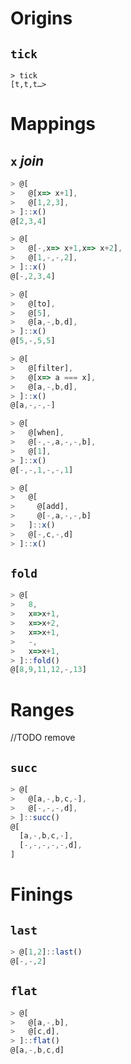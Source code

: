# Origins
## `tick`
```
> tick
[t,t,t…>
```


# Mappings
## `x` *join*
```js
> @[
>   @[x=> x+1],
>   @[1,2,3],
> ]::x()
@[2,3,4]

> @[
>   @[-,x=> x+1,x=> x+2],
>   @[1,-,-,2],
> ]::x()
@[-,2,3,4]

> @[
>   @[to],
>   @[5],
>   @[a,-,b,d],
> ]::x()
@[5,-,5,5]

> @[
>   @[filter],
>   @[x=> a === x],
>   @[a,-,b,d],
> ]::x()
@[a,-,-,-]

> @[
>   @[when],
>   @[-,-,a,-,-,b],
>   @[1],
> ]::x()
@[-,-,1,-,-,1]

> @[
>   @[
>     @[add],
>     @[-,a,-,-,b]
>   ]::x()  
>   @[-,c,-,d]
> ]::x()
```

## `fold`
```js
> @[
>   8,
>   x=>x+1,
>   x=>x+2,
>   x=>x+1,
>   -,
>   x=>x+1,
> ]::fold()
@[8,9,11,12,-,13]
```

# Ranges
//TODO remove
## `succ`
```js
> @[
>   @[a,-,b,c,-],
>   @[-,-,-,d],
> ]::succ()
@[
  [a,-,b,c,-],
  [-,-,-,-,-,d],
]
```


# Finings
## `last`
```js
> @[1,2]::last()
@[-,-,2]
```

## `flat`
```js
> @[
>   @[a,-,b],
>   @[c,d],
> ]::flat()
@[a,-,b,c,d]
```
